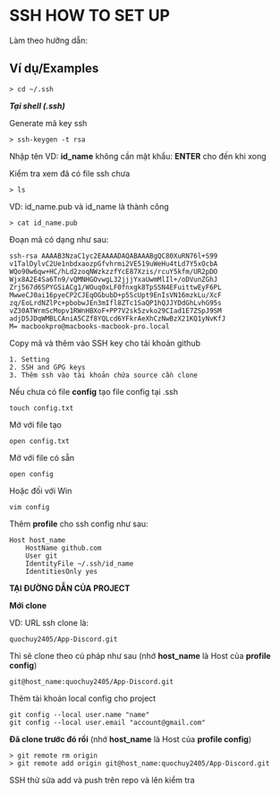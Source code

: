 
# SSH HOW TO SET UP

Làm theo hưỡng dẫn: 

## Ví dụ/Examples

```shell
> cd ~/.ssh 

```
***Tại shell (.ssh)***

Generate mã key ssh
```shell
> ssh-keygen -t rsa 
```
Nhập tên VD: **id_name** không cần mật khẩu: **ENTER** cho đến khi xong

Kiểm tra xem đã có file ssh chưa
```shell
> ls
```
VD: id_name.pub và id_name là thành công

```shell
> cat id_name.pub
```
Đoạn mã có dạng như sau:
```shell
ssh-rsa AAAAB3NzaC1yc2EAAAADAQABAAABgQC80XuRN76l+S99
v1TalDylvC2Ue1nbdxaozpGfvhrmi2VE519uWeHu4tLd7Y5xOcbA
WQo90w6qw+HC/hLd2zoqNWzkzzfYcE87Xzis/rcuY5kfm/UR2pDO
Wjx8A2E4Sa6Tn9/vQMNHGOvwgL32jjjYxaUwmMlIl+/oDVunZGhJ
Zrj567d6SPYGSiACg1/WOuq0xLF0fnxgk8TpSSN4EFuittwEyF6PL
MwweCJ0ai16pyeCP2CJEqOGbubD+p5ScUpt9EnIsVN16mzkLu/XcF
zq/EoLrdNZlPc+pbobwJEn3mIfl8ZTc1SaQP1hQJJYDdGhLvhG95s
vZ30ATWrmScMopv1RWnHBXoF+PP7V2sk5zvko29CIad1E7ZSpJ9SM
adjD5JDqWMBLCAniA5CZf8YQLcd6YFkrAeXhCzNwBzX21KQ1yNvKfJ
M= macbookpro@macbooks-macbook-pro.local
```
Copy mã và thêm vào SSH key cho tải khoản github
```shell
1. Setting 
2. SSH and GPG keys 
3. Thêm ssh vào tài khoản chứa source cần clone
```
Nếu chưa có file **config** tạo file config tại .ssh
```shell
touch config.txt
```
Mở với file tạo
```shell
open config.txt 
```
Mở với file có sẵn
```shell
open config 
```
Hoặc đối với Win
```shell
vim config 
```
Thêm **profile** cho ssh config như sau:
```shell
Host host_name
    HostName github.com
    User git
    IdentityFile ~/.ssh/id_name
    IdentitiesOnly yes
```

**TẠI ĐƯỜNG DẪN CỦA PROJECT**

**Mới clone**

VD: URL ssh clone là:
```shell
quochuy2405/App-Discord.git
```
Thì sẽ clone theo cú pháp như sau (nhớ **host_name** là Host của **profile config**)
```shell
git@host_name:quochuy2405/App-Discord.git
```

Thêm tài khoản local config cho project
```shell
git config --local user.name "name"
git config --local user.email "account@gmail.com"
```
**Đã clone trước đó rồi** (nhớ **host_name** là Host của **profile config**)
```shell
> git remote rm origin
> git remote add origin git@host_name:quochuy2405/App-Discord.git
```
SSH thử sửa add và push trên repo và lên kiểm tra




